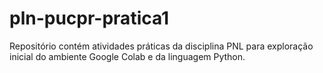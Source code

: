 # pln-pucpr-pratica1
Repositório contém atividades práticas da disciplina PNL para exploração inicial do ambiente Google Colab e da linguagem Python.
